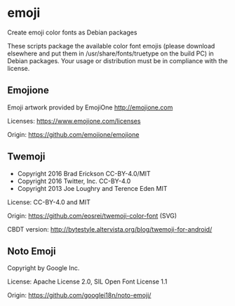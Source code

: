 # emoji
Create emoji color fonts as Debian packages

These scripts package the available color font emojis (please download
elsewhere and put them in /usr/share/fonts/truetype on the build PC)
in Debian packages.  Your usage or distribution must be in compliance
with the license.

## Emojione

Emoji artwork provided by EmojiOne http://emojione.com

Licenses: https://www.emojione.com/licenses

Origin: https://github.com/emojione/emojione

## Twemoji

  + Copyright 2016 Brad Erickson CC-BY-4.0/MIT
  + Copyright 2016 Twitter, Inc. CC-BY-4.0
  + Copyright 2013 Joe Loughry and Terence Eden MIT

License: CC-BY-4.0 and MIT

Origin: https://github.com/eosrei/twemoji-color-font (SVG)

CBDT version: http://bytestyle.altervista.org/blog/twemoji-for-android/

## Noto Emoji

Copyright by Google Inc.

License: Apache License 2.0, SIL Open Font License 1.1

Origin: https://github.com/googlei18n/noto-emoji/